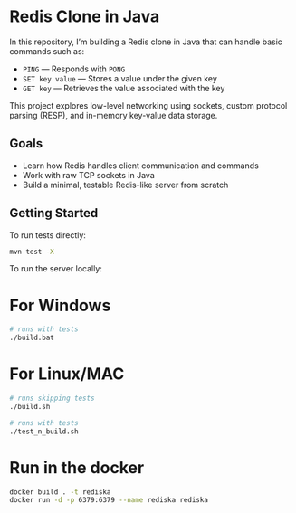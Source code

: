 # Redis Clone in Java

In this repository, I’m building a Redis clone in Java that can handle basic commands such as:

- `PING` — Responds with `PONG`
- `SET key value` — Stores a value under the given key
- `GET key` — Retrieves the value associated with the key

This project explores low-level networking using sockets, custom protocol parsing (RESP), and in-memory key-value data storage.

## Goals

- Learn how Redis handles client communication and commands
- Work with raw TCP sockets in Java
- Build a minimal, testable Redis-like server from scratch

## Getting Started
To run tests directly:
```bash
mvn test -X 
```

To run the server locally:

# For Windows
```bash
# runs with tests
./build.bat
```

# For Linux/MAC
```bash
# runs skipping tests
./build.sh

# runs with tests
./test_n_build.sh
```

# Run in the docker
```bash
docker build . -t rediska
docker run -d -p 6379:6379 --name rediska rediska
```
